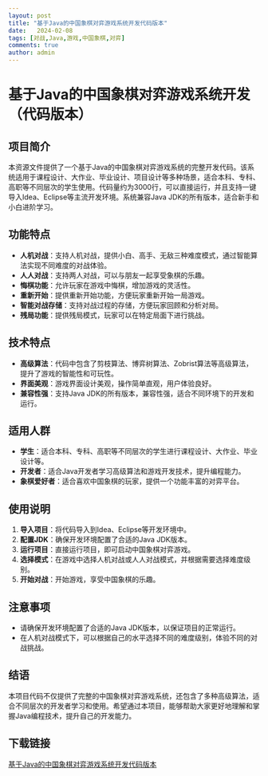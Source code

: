 ```yaml
---
layout: post
title: "基于Java的中国象棋对弈游戏系统开发代码版本"
date:   2024-02-08
tags: [对战,Java,游戏,中国象棋,对弈]
comments: true
author: admin
---
```

# 基于Java的中国象棋对弈游戏系统开发（代码版本）

## 项目简介

本资源文件提供了一个基于Java的中国象棋对弈游戏系统的完整开发代码。该系统适用于课程设计、大作业、毕业设计、项目设计等多种场景，适合本科、专科、高职等不同层次的学生使用。代码量约为3000行，可以直接运行，并且支持一键导入Idea、Eclipse等主流开发环境。系统兼容Java JDK的所有版本，适合新手和小白进阶学习。

## 功能特点

- **人机对战**：支持人机对战，提供小白、高手、无敌三种难度模式，通过智能算法实现不同难度的对战体验。
- **人人对战**：支持两人对战，可以与朋友一起享受象棋的乐趣。
- **悔棋功能**：允许玩家在游戏中悔棋，增加游戏的灵活性。
- **重新开始**：提供重新开始功能，方便玩家重新开始一局游戏。
- **智能对战存储**：支持对战过程的存储，方便玩家回顾和分析对局。
- **残局功能**：提供残局模式，玩家可以在特定局面下进行挑战。

## 技术特点

- **高级算法**：代码中包含了剪枝算法、博弈树算法、Zobrist算法等高级算法，提升了游戏的智能性和可玩性。
- **界面美观**：游戏界面设计美观，操作简单直观，用户体验良好。
- **兼容性强**：支持Java JDK的所有版本，兼容性强，适合不同环境下的开发和运行。

## 适用人群

- **学生**：适合本科、专科、高职等不同层次的学生进行课程设计、大作业、毕业设计等。
- **开发者**：适合Java开发者学习高级算法和游戏开发技术，提升编程能力。
- **象棋爱好者**：适合喜欢中国象棋的玩家，提供一个功能丰富的对弈平台。

## 使用说明

1. **导入项目**：将代码导入到Idea、Eclipse等开发环境中。
2. **配置JDK**：确保开发环境配置了合适的Java JDK版本。
3. **运行项目**：直接运行项目，即可启动中国象棋对弈游戏。
4. **选择模式**：在游戏中选择人机对战或人人对战模式，并根据需要选择难度级别。
5. **开始对战**：开始游戏，享受中国象棋的乐趣。

## 注意事项

- 请确保开发环境配置了合适的Java JDK版本，以保证项目的正常运行。
- 在人机对战模式下，可以根据自己的水平选择不同的难度级别，体验不同的对战挑战。

## 结语

本项目代码不仅提供了完整的中国象棋对弈游戏系统，还包含了多种高级算法，适合不同层次的开发者学习和使用。希望通过本项目，能够帮助大家更好地理解和掌握Java编程技术，提升自己的开发能力。

## 下载链接

[基于Java的中国象棋对弈游戏系统开发代码版本](https://pan.quark.cn/s/1de099c7dfcd)